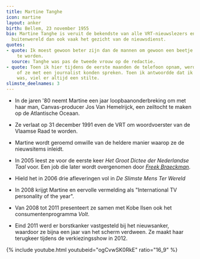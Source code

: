 ```yaml
---
title: Martine Tanghe
icon: martine
layout: anker
birth: Bellem, 23 november 1955
bio: Martine Tanghe is veruit de bekendste van alle VRT-nieuwslezers en is voor de
  buitenwereld dan ook vaak het gezicht van de nieuwsdienst.
quotes:
- quote: Ik moest gewoon beter zijn dan de mannen om gewoon een beetje goed gevonden
    te worden.
  source: Tanghe was pas de tweede vrouw op de redactie.
- quote: Toen ik hier tijdens de eerste maanden de telefoon opnam, werd me vaak gevraagd
    of ze met een journalist konden spreken. Toen ik antwoordde dat ik journaliste
    was, viel er altijd een stilte.
slimste_deelnames: 3
---
```


* In de jaren '80 neemt Martine een jaar loopbaanonderbreking om met haar man, Canvas-producer Jos Van Hemelrijck, een zeiltocht te maken op de Atlantische Oceaan.

* Ze verlaat op 31 december 1991 even de VRT om woordvoerster van de Vlaamse Raad te worden.

* Martine wordt geroemd omwille van de heldere manier waarop ze de nieuwsitems inleidt.

* In 2005 leest ze voor de eerste keer <cite>Het Groot Dictee der Nederlandse Taal</cite> voor. Een job die later wordt overgenomen door <a href="/anker/freek-braeckman"><em>Freek Braeckman</em></a>.

* Hield het in 2006 drie afleveringen vol in <cite>De Slimste Mens Ter Wereld</cite>

* In 2008 krijgt Martine en eervolle vermelding als "International TV personality of the year".

* Van 2008 tot 2011 presenteert ze samen met Kobe Ilsen ook het consumentenprogramma <cite>Volt</cite>.

* Eind 2011 werd er borstkanker vastgesteld bij het nieuwsanker, waardoor ze bijna een jaar van het scherm verdween. Ze maakt haar terugkeer tijdens de verkiezingsshow in 2012.


<div class="alt">
  {% include youtube.html youtubeid="ogCvwSK0RkE" ratio="16_9" %}
</div>
